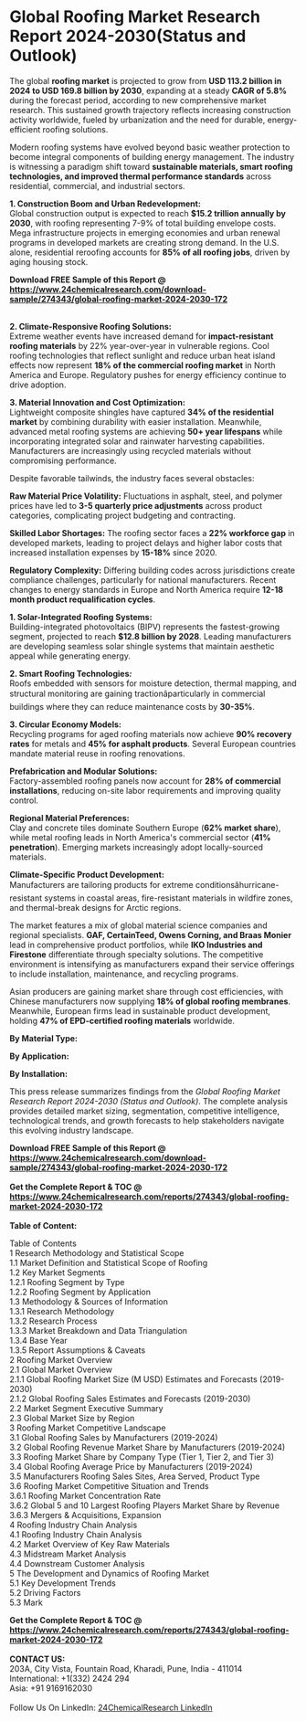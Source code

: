 <h1>Global Roofing Market Research Report 2024-2030(Status and Outlook)</h1><p>The global <strong>roofing market</strong> is projected to grow from <strong>USD 113.2 billion in 2024 to USD 169.8 billion by 2030</strong>, expanding at a steady <strong>CAGR of 5.8%</strong> during the forecast period, according to new comprehensive market research. This sustained growth trajectory reflects increasing construction activity worldwide, fueled by urbanization and the need for durable, energy-efficient roofing solutions.</p><p>Modern roofing systems have evolved beyond basic weather protection to become integral components of building energy management. The industry is witnessing a paradigm shift toward <strong>sustainable materials, smart roofing technologies, and improved thermal performance standards</strong> across residential, commercial, and industrial sectors.</p><p><strong>1. Construction Boom and Urban Redevelopment:</strong><br>
Global construction output is expected to reach <strong>$15.2 trillion annually by 2030</strong>, with roofing representing 7-9% of total building envelope costs. Mega infrastructure projects in emerging economies and urban renewal programs in developed markets are creating strong demand. In the U.S. alone, residential reroofing accounts for <strong>85% of all roofing jobs</strong>, driven by aging housing stock.</p><div><b>Download FREE Sample of this Report @ 
            <a href="https://www.24chemicalresearch.com/download-sample/274343/global-roofing-market-2024-2030-172">
            https://www.24chemicalresearch.com/download-sample/274343/global-roofing-market-2024-2030-172</a></b></div><br><p><strong>2. Climate-Responsive Roofing Solutions:</strong><br>
Extreme weather events have increased demand for <strong>impact-resistant roofing materials</strong> by 22% year-over-year in vulnerable regions. Cool roofing technologies that reflect sunlight and reduce urban heat island effects now represent <strong>18% of the commercial roofing market</strong> in North America and Europe. Regulatory pushes for energy efficiency continue to drive adoption.</p><p><strong>3. Material Innovation and Cost Optimization:</strong><br>
Lightweight composite shingles have captured <strong>34% of the residential market</strong> by combining durability with easier installation. Meanwhile, advanced metal roofing systems are achieving <strong>50+ year lifespans</strong> while incorporating integrated solar and rainwater harvesting capabilities. Manufacturers are increasingly using recycled materials without compromising performance.</p><p>Despite favorable tailwinds, the industry faces several obstacles:</p><p><strong>Raw Material Price Volatility:</strong> Fluctuations in asphalt, steel, and polymer prices have led to <strong>3-5 quarterly price adjustments</strong> across product categories, complicating project budgeting and contracting.</p><p><strong>Skilled Labor Shortages:</strong> The roofing sector faces a <strong>22% workforce gap</strong> in developed markets, leading to project delays and higher labor costs that increased installation expenses by <strong>15-18%</strong> since 2020.</p><p><strong>Regulatory Complexity:</strong> Differing building codes across jurisdictions create compliance challenges, particularly for national manufacturers. Recent changes to energy standards in Europe and North America require <strong>12-18 month product requalification cycles</strong>.</p><p><strong>1. Solar-Integrated Roofing Systems:</strong><br>
Building-integrated photovoltaics (BIPV) represents the fastest-growing segment, projected to reach <strong>$12.8 billion by 2028</strong>. Leading manufacturers are developing seamless solar shingle systems that maintain aesthetic appeal while generating energy.</p><p><strong>2. Smart Roofing Technologies<i>:</i></strong><br>
Roofs embedded with sensors for moisture detection, thermal mapping, and structural monitoring are gaining tractionâparticularly in commercial buildings where they can reduce maintenance costs by <strong>30-35%</strong>.</p><p><strong>3. Circular Economy Models:</strong><br>
Recycling programs for aged roofing materials now achieve <strong>90% recovery rates</strong> for metals and <strong>45% for asphalt products</strong>. Several European countries mandate material reuse in roofing renovations.</p><p><strong>Prefabrication and Modular Solutions:</strong><br>
	Factory-assembled roofing panels now account for <strong>28% of commercial installations</strong>, reducing on-site labor requirements and improving quality control.</p><p><strong>Regional Material Preferences:</strong><br>
	Clay and concrete tiles dominate Southern Europe (<strong>62% market share</strong>), while metal roofing leads in North America's commercial sector (<strong>41% penetration</strong>). Emerging markets increasingly adopt locally-sourced materials.</p><p><strong>Climate-Specific Product Development:</strong><br>
	Manufacturers are tailoring products for extreme conditionsâhurricane-resistant systems in coastal areas, fire-resistant materials in wildfire zones, and thermal-break designs for Arctic regions.</p><p>The market features a mix of global material science companies and regional specialists. <strong>GAF, CertainTeed, Owens Corning, and Braas Monier</strong> lead in comprehensive product portfolios, while <strong>IKO Industries and Firestone</strong> differentiate through specialty solutions. The competitive environment is intensifying as manufacturers expand their service offerings to include installation, maintenance, and recycling programs.</p><p>Asian producers are gaining market share through cost efficiencies, with Chinese manufacturers now supplying <strong>18% of global roofing membranes</strong>. Meanwhile, European firms lead in sustainable product development, holding <strong>47% of EPD-certified roofing materials</strong> worldwide.</p><p><strong>By Material Type:</strong></p><p><strong>By Application:</strong></p><p><strong>By Installation:</strong></p><p>This press release summarizes findings from the <em>Global Roofing Market Research Report 2024-2030 (Status and Outlook)</em>. The complete analysis provides detailed market sizing, segmentation, competitive intelligence, technological trends, and growth forecasts to help stakeholders navigate this evolving industry landscape.</p><div><b>Download FREE Sample of this Report @ 
            <a href="https://www.24chemicalresearch.com/download-sample/274343/global-roofing-market-2024-2030-172">
            https://www.24chemicalresearch.com/download-sample/274343/global-roofing-market-2024-2030-172</a></b></div><br><div><b>Get the Complete Report & TOC @ 
            <a href="https://www.24chemicalresearch.com/reports/274343/global-roofing-market-2024-2030-172">
            https://www.24chemicalresearch.com/reports/274343/global-roofing-market-2024-2030-172</a></b></div><br>
            <b>Table of Content:</b><p>Table of Contents<br />
1 Research Methodology and Statistical Scope<br />
1.1 Market Definition and Statistical Scope of Roofing<br />
1.2 Key Market Segments<br />
1.2.1 Roofing Segment by Type<br />
1.2.2 Roofing Segment by Application<br />
1.3 Methodology & Sources of Information<br />
1.3.1 Research Methodology<br />
1.3.2 Research Process<br />
1.3.3 Market Breakdown and Data Triangulation<br />
1.3.4 Base Year<br />
1.3.5 Report Assumptions & Caveats<br />
2 Roofing Market Overview<br />
2.1 Global Market Overview<br />
2.1.1 Global Roofing Market Size (M USD) Estimates and Forecasts (2019-2030)<br />
2.1.2 Global Roofing Sales Estimates and Forecasts (2019-2030)<br />
2.2 Market Segment Executive Summary<br />
2.3 Global Market Size by Region<br />
3 Roofing Market Competitive Landscape<br />
3.1 Global Roofing Sales by Manufacturers (2019-2024)<br />
3.2 Global Roofing Revenue Market Share by Manufacturers (2019-2024)<br />
3.3 Roofing Market Share by Company Type (Tier 1, Tier 2, and Tier 3)<br />
3.4 Global Roofing Average Price by Manufacturers (2019-2024)<br />
3.5 Manufacturers Roofing Sales Sites, Area Served, Product Type<br />
3.6 Roofing Market Competitive Situation and Trends<br />
3.6.1 Roofing Market Concentration Rate<br />
3.6.2 Global 5 and 10 Largest Roofing Players Market Share by Revenue<br />
3.6.3 Mergers & Acquisitions, Expansion<br />
4 Roofing Industry Chain Analysis<br />
4.1 Roofing Industry Chain Analysis<br />
4.2 Market Overview of Key Raw Materials<br />
4.3 Midstream Market Analysis<br />
4.4 Downstream Customer Analysis<br />
5 The Development and Dynamics of Roofing Market <br />
5.1 Key Development Trends<br />
5.2 Driving Factors<br />
5.3 Mark</p><div><b>Get the Complete Report & TOC @ 
            <a href="https://www.24chemicalresearch.com/reports/274343/global-roofing-market-2024-2030-172">
            https://www.24chemicalresearch.com/reports/274343/global-roofing-market-2024-2030-172</a></b></div><br><b>CONTACT US:</b><br>
            203A, City Vista, Fountain Road, Kharadi, Pune, India - 411014<br>
            International: +1(332) 2424 294<br>
            Asia: +91 9169162030 <br><br>
            Follow Us On LinkedIn: <a href="https://www.linkedin.com/company/24chemicalresearch/">24ChemicalResearch LinkedIn</a>